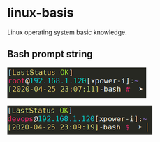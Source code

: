 # linux-basis
Linux operating system basic knowledge.


## Bash prompt string

![bash prompt string for root](screenshot/bash/Custom%20bash%20prompt%20string%20%23%20root.png?raw=true)

![bash prompt string for non-root](screenshot/bash/Custom%20bash%20prompt%20string%20%23%20user.png?raw=true)
